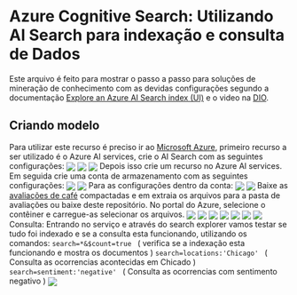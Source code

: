 # Azure Cognitive Search: Utilizando AI Search para indexação e consulta de Dados
Este arquivo é feito para mostrar o passo a passo para soluções de mineração de conhecimento com as devidas configurações segundo a documentação [Explore an Azure AI Search index (UI)](https://microsoftlearning.github.io/mslearn-ai-fundamentals/Instructions/Labs/11-ai-search.html) e o video na [DIO](https://www.dio.me/).

## Criando modelo
Para utilizar este recurso é preciso ir ao [Microsoft Azure](https://azure.microsoft.com/pt-br/), primeiro recurso a ser utilizado é o Azure AI services, crie o AI Search com as seguintes configurações:
<img align="center" src="https://github.com/ThaynaL/Microsoft-Azure-AI-Fundamentals/blob/main/Azure-Cognitive-Search/img1.png"/> 
<img align="center" src="https://github.com/ThaynaL/Microsoft-Azure-AI-Fundamentals/blob/main/Azure-Cognitive-Search/img2.png"/> 
<img align="center" src="https://github.com/ThaynaL/Microsoft-Azure-AI-Fundamentals/blob/main/Azure-Cognitive-Search/img3.png"/> 
Depois isso crie um recurso no Azure AI services.
Em seguida crie uma conta de armazenamento com as seguintes configurações:
<img align="center" src="https://github.com/ThaynaL/Microsoft-Azure-AI-Fundamentals/blob/main/Azure-Cognitive-Search/img4.png"/> 
<img align="center" src="https://github.com/ThaynaL/Microsoft-Azure-AI-Fundamentals/blob/main/Azure-Cognitive-Search/img5.png"/> 
Para as configurações dentro da conta:
<img align="center" src="https://github.com/ThaynaL/Microsoft-Azure-AI-Fundamentals/blob/main/Azure-Cognitive-Search/img6.png"/> 
<img align="center" src="https://github.com/ThaynaL/Microsoft-Azure-AI-Fundamentals/blob/main/Azure-Cognitive-Search/img7.png"/>
Baixe as [avaliações de café](https://aka.ms/mslearn-coffee-reviewse) compactadas e em extraia os arquivos para a pasta de avaliações ou baixe deste repositório. No portal do Azure, selecione o contêiner e carregue-as selecionar os arquivos.
<img align="center" src="https://github.com/ThaynaL/Microsoft-Azure-AI-Fundamentals/blob/main/Azure-Cognitive-Search/img8.png"/> 
<img align="center" src="https://github.com/ThaynaL/Microsoft-Azure-AI-Fundamentals/blob/main/Azure-Cognitive-Search/img9.png"/> 
<img align="center" src="https://github.com/ThaynaL/Microsoft-Azure-AI-Fundamentals/blob/main/Azure-Cognitive-Search/img10.png"/> 
<img align="center" src="https://github.com/ThaynaL/Microsoft-Azure-AI-Fundamentals/blob/main/Azure-Cognitive-Search/img11.png"/>
<img align="center" src="https://github.com/ThaynaL/Microsoft-Azure-AI-Fundamentals/blob/main/Azure-Cognitive-Search/img12.png"/> 
<img align="center" src="https://github.com/ThaynaL/Microsoft-Azure-AI-Fundamentals/blob/main/Azure-Cognitive-Search/img13.png"/>
<img align="center" src="https://github.com/ThaynaL/Microsoft-Azure-AI-Fundamentals/blob/main/Azure-Cognitive-Search/img14.png"/> 
Consulta:
Entrando no serviço e através do search explorer vamos testar se tudo foi indexado e se a consulta esta funcionando, utilizando os comandos:
``search=*&$count=true ``   (  verifica se a indexação esta funcionando e mostra os documentos )
``search=locations:'Chicago' `` ( Consulta as ocorrencias acontecidas em Chicado )
``search=sentiment:'negative' `` ( Consulta as ocorrencias com sentimento negativo )
<img align="center" src="https://github.com/ThaynaL/Microsoft-Azure-AI-Fundamentals/blob/main/Azure-Cognitive-Search/img15.png"/>